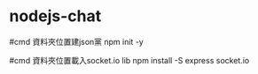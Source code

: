 # nodejs-chat

#cmd 資料夾位置建json黨
npm init -y

#cmd 資料夾位置載入socket.io lib
npm install -S express socket.io
